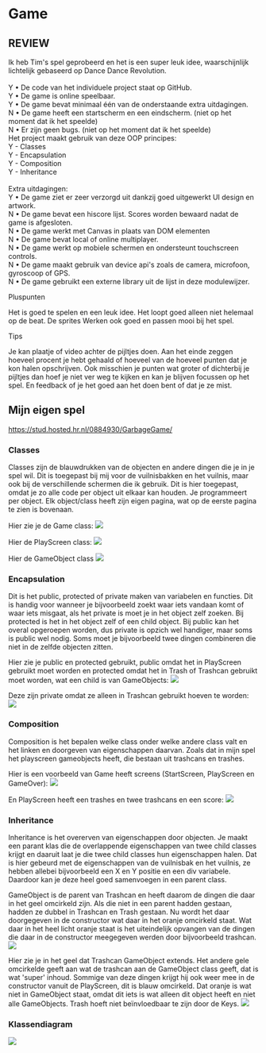# Game

## REVIEW

Ik heb Tim's spel geprobeerd en het is een super leuk idee, waarschijnlijk lichtelijk gebaseerd op Dance Dance Revolution. <br>
<br>
Y • De code van het individuele project staat op GitHub. <br>
Y • De game is online speelbaar.<br>
Y • De game bevat minimaal één van de onderstaande extra uitdagingen.<br>
N • De game heeft een startscherm en een eindscherm.  (niet op het moment dat ik het speelde)<br>
N • Er zijn geen bugs.  (niet op het moment dat ik het speelde)<br>
Het project maakt gebruik van deze OOP principes:<br>
Y - Classes<br>
Y - Encapsulation<br>
Y - Composition<br>
Y - Inheritance<br>
 <br>
 Extra uitdagingen:<br>
Y • De game ziet er zeer verzorgd uit dankzij goed uitgewerkt UI design en artwork.<br>
N • De game bevat een hiscore lijst. Scores worden bewaard nadat de game is afgesloten.<br>
N • De game werkt met Canvas in plaats van DOM elementen<br>
N • De game bevat local of online multiplayer.<br>
N • De game werkt op mobiele schermen en ondersteunt touchscreen controls.<br>
N • De game maakt gebruik van device api's zoals de camera, microfoon, gyroscoop of GPS.<br>
N • De game gebruikt een externe library uit de lijst in deze modulewijzer. <br>

Pluspunten

Het is goed te spelen en een leuk idee. Het loopt goed alleen niet helemaal op de beat. De sprites Werken ook goed en passen mooi bij het spel. 

Tips

Je kan plaatje of video achter de pijltjes doen. Aan het einde zeggen hoeveel procent je hebt gehaald of hoeveel van de hoeveel punten dat je kon halen opschrijven. Ook misschien je punten wat groter of dichterbij je pijltjes dan hoef je niet ver weg te kijken en kan je blijven focussen op het spel. En feedback of je het goed aan het doen bent of dat je ze mist.

## Mijn eigen spel

https://stud.hosted.hr.nl/0884930/GarbageGame/

### Classes

Classes zijn de blauwdrukken van de objecten en andere dingen die je in je spel wil. Dit is toegepast bij mij voor de vuilnisbakken en het vuilnis, maar ook bij de verschillende schermen die ik gebruik. Dit is hier toegepast, omdat je zo alle code per object uit elkaar kan houden. Je programmeert per object. Elk object/class heeft zijn eigen pagina, wat op de eerste pagina te zien is bovenaan.

Hier zie je de Game class:
![](https://stud.hosted.hr.nl/0884930/wp-content/uploads/2018/06/classesI.png)

Hier de PlayScreen class:
![](https://stud.hosted.hr.nl/0884930/wp-content/uploads/2018/06/classesII.png)

Hier de GameObject class
![](https://stud.hosted.hr.nl/0884930/wp-content/uploads/2018/06/classesIII.png)


### Encapsulation

Dit is het public, protected of private maken van variabelen en functies. Dit is handig voor wanneer je bijvoorbeeld zoekt waar iets vandaan komt of waar iets misgaat, als het private is moet je in het object zelf zoeken. Bij protected is het in het object zelf of een child object. Bij public kan het overal opgeroepen worden, dus private is opzich wel handiger, maar soms is public wel nodig. Soms moet je bijvoorbeeld twee dingen combineren die niet in de zelfde objecten zitten. <br>

Hier zie je public en protected gebruikt, public omdat het in PlayScreen gebruikt moet worden en protected omdat het in Trash of Trashcan gebruikt moet worden, wat een child is van GameObjects:
![](https://stud.hosted.hr.nl/0884930/wp-content/uploads/2018/06/encapsulationI.png)

Deze zijn private omdat ze alleen in Trashcan gebruikt hoeven te worden:
![](https://stud.hosted.hr.nl/0884930/wp-content/uploads/2018/06/encapsulationII.png)

### Composition

Composition is het bepalen welke class onder welke andere class valt en het linken en doorgeven van eigenschappen daarvan. Zoals dat in mijn spel het playscreen gameobjects heeft, die bestaan uit trashcans en trashes. <br>

Hier is een voorbeeld van Game heeft screens (StartScreen, PlayScreen en GameOver):
![](https://stud.hosted.hr.nl/0884930/wp-content/uploads/2018/06/compositionI.png)

En PlayScreen heeft een trashes en twee trashcans en een score:
![](https://stud.hosted.hr.nl/0884930/wp-content/uploads/2018/06/compositionII.png)

### Inheritance

Inheritance is het overerven van eigenschappen door objecten. Je maakt een parant klas die de overlappende eigenschappen van twee child classes krijgt en daaruit laat je die twee child classes hun eigenschappen halen. Dat is hier gebeurd met de eigenschappen van de vuilnisbak en het vuilnis, ze hebben allebei bijvoorbeeld een X en Y positie en een div variabele. Daardoor kan je deze heel goed samenvoegen in een parent class.

GameObject is de parent van Trashcan en heeft daarom de dingen die daar in het geel omcirkeld zijn. Als die niet in een parent hadden gestaan, hadden ze dubbel in Trashcan en Trash gestaan. Nu wordt het daar doorgegeven in de constructor wat daar in het oranje omcirkeld staat. Wat daar in het heel licht oranje staat is het uiteindelijk opvangen van de dingen die daar in de constructor meegegeven werden door bijvoorbeeld trashcan. 
![](https://stud.hosted.hr.nl/0884930/wp-content/uploads/2018/06/overervenI.png)

Hier zie je in het geel dat Trashcan GameObject extends. Het andere gele omcirkelde geeft aan wat de trashcan aan de GameObject class geeft, dat is wat 'super' inhoud. Sommige van deze dingen krijgt hij ook weer mee in de constructor vanuit de PlayScreen, dit is blauw omcirkeld. Dat oranje is wat niet in GameObject staat, omdat dit iets is wat alleen dit object heeft en niet alle GameObjects. Trash hoeft niet beïnvloedbaar te zijn door de Keys.
![](https://stud.hosted.hr.nl/0884930/wp-content/uploads/2018/06/overervenII.png)

### Klassendiagram
![](https://stud.hosted.hr.nl/0884930/wp-content/uploads/2018/06/klassendiagram-note-2.png)
